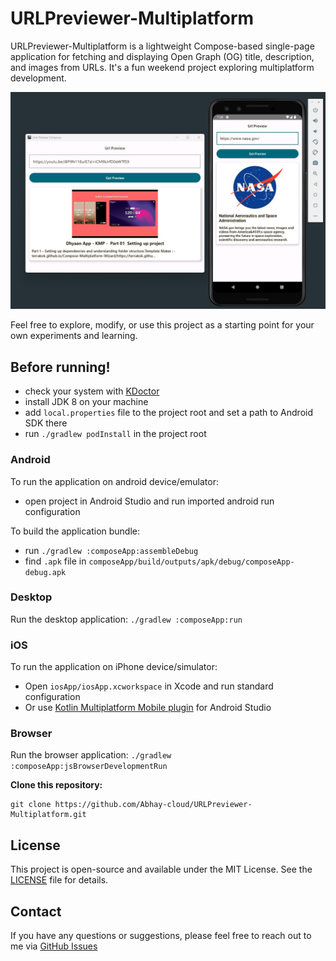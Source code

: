 # URLPreviewer-Multiplatform

URLPreviewer-Multiplatform is a lightweight Compose-based single-page application for fetching and displaying Open Graph (OG) title, description, and images from URLs. It's a fun weekend project exploring multiplatform development.

![App Preview](images/img.png)

Feel free to explore, modify, or use this project as a starting point for your own experiments and learning.

## Before running!
 - check your system with [KDoctor](https://github.com/Kotlin/kdoctor)
 - install JDK 8 on your machine
 - add `local.properties` file to the project root and set a path to Android SDK there
 - run `./gradlew podInstall` in the project root

### Android
To run the application on android device/emulator:  
 - open project in Android Studio and run imported android run configuration

To build the application bundle:
 - run `./gradlew :composeApp:assembleDebug`
 - find `.apk` file in `composeApp/build/outputs/apk/debug/composeApp-debug.apk`

### Desktop
Run the desktop application: `./gradlew :composeApp:run`

### iOS
To run the application on iPhone device/simulator:
 - Open `iosApp/iosApp.xcworkspace` in Xcode and run standard configuration
 - Or use [Kotlin Multiplatform Mobile plugin](https://plugins.jetbrains.com/plugin/14936-kotlin-multiplatform-mobile) for Android Studio

### Browser
Run the browser application: `./gradlew :composeApp:jsBrowserDevelopmentRun`

**Clone this repository:**

```shell
git clone https://github.com/Abhay-cloud/URLPreviewer-Multiplatform.git
```

## License

This project is open-source and available under the MIT License. See the [LICENSE](LICENSE) file for details.

## Contact

If you have any questions or suggestions, please feel free to reach out to me via [GitHub Issues](https://github.com/Abhay-cloud/URLPreviewer-Multiplatform/issues)
